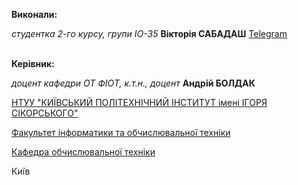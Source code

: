 ﻿---
home: true
actionText: Розпочати →
actionLink: /intro/

footer: "ECL 2.0 Licensed | Copyright © 2025 Вікторія САБАДАШ"
---


**Виконали:** 

*студентка 2-го курсу, групи ІО-35*<span padding-right:5em></span> **Вікторія САБАДАШ** [Telegram](https://t.me/jssydhg)

\
**Керівник:**

*доцент кафедри ОТ ФІОТ, к.т.н., доцент*<span padding-right:5em></span> **Андрій БОЛДАК** 

[НТУУ "КИЇВСЬКИЙ ПОЛІТЕХНІЧНИЙ ІНСТИТУТ імені ІГОРЯ СІКОРСЬКОГО"](https://kpi.ua/)

[Факультет інформатики та обчислювальної техніки](https://fiot.kpi.ua/)

[Кафедра обчислювальної техніки](https://comsys.kpi.ua/)

Київ
